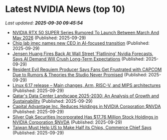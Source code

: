 # Latest NVIDIA News (top 10)
_Last updated: **2025-09-30 09:45:54**_

- [NVIDIA RTX 50 SUPER Series Rumored To Launch Between March And May 2026](https://wccftech.com/nvidia-rtx-50-super-series-rumored-to-launch-between-march-and-may-2026/) (Published: 2025-09-29)
- [Chip lab imec names new CEO in AI-focused transition](https://www.channelnewsasia.com/business/chip-lab-imec-names-new-ceo-in-ai-focused-transition-5375361) (Published: 2025-09-29)
- [Jensen Huang Fires Back At Wall Street 'Flatlining' Nvidia Forecasts, Says AI Demand Will Crush Long-Term Expectations](https://biztoc.com/x/732ae851abcc12de) (Published: 2025-09-29)
- [Resident Evil Requiem Producer Says Fans Get Frustrated with CAPCOM Due to Rumors & Theories the Studio Never Promised](https://wccftech.com/resident-evil-requiem-producer-fans-frustrated-due-to-rumors/) (Published: 2025-09-29)
- [Linux 6.17 release – Main changes, Arm, RISC-V, and MIPS architectures](https://www.cnx-software.com/2025/09/29/linux-6-17-release-main-changes-arm-risc-v-and-mips-architectures/) (Published: 2025-09-29)
- [Qatar's Data Center Landscape 2025-2030: An Analysis of Growth and Sustainability](https://www.globenewswire.com/news-release/2025/09/29/3157495/28124/en/Qatar-s-Data-Center-Landscape-2025-2030-An-Analysis-of-Growth-and-Sustainability.html) (Published: 2025-09-29)
- [Capital Advantage Inc. Reduces Holdings in NVIDIA Corporation $NVDA](https://www.etfdailynews.com/2025/09/29/capital-advantage-inc-reduces-holdings-in-nvidia-corporation-nvda/) (Published: 2025-09-29)
- [Silver Oak Securities Incorporated Has $17.76 Million Stock Holdings in NVIDIA Corporation $NVDA](https://www.etfdailynews.com/2025/09/29/silver-oak-securities-incorporated-has-17-76-million-stock-holdings-in-nvidia-corporation-nvda/) (Published: 2025-09-29)
- [Taiwan Must Help US to Make Half its Chips, Commerce Chief Says](https://finance.yahoo.com/news/taiwan-must-help-us-half-082254871.html) (Published: 2025-09-29)

